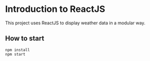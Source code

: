 Introduction to ReactJS
=======================

This project uses ReactJS to display weather data in a modular way.

How to start
------------
```
npm install
npm start
```
